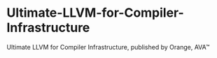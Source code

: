 # Ultimate-LLVM-for-Compiler-Infrastructure
Ultimate LLVM for Compiler Infrastructure, published by Orange, AVA™
